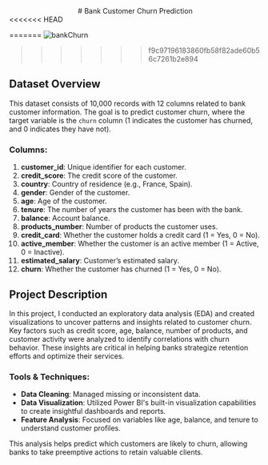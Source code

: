 <div align="center">
# Bank Customer Churn Prediction
</div>
<<<<<<< HEAD

=======
![bankChurn](https://github.com/user-attachments/assets/850d7012-32ca-4fe9-b647-76b371f377f1)

>>>>>>> f9c97196183860fb58f82ade60b56c7261b2e894
## Dataset Overview

This dataset consists of 10,000 records with 12 columns related to bank customer information. The goal is to predict customer churn, where the target variable is the `churn` column (1 indicates the customer has churned, and 0 indicates they have not).

### Columns:
1. **customer_id**: Unique identifier for each customer.
2. **credit_score**: The credit score of the customer.
3. **country**: Country of residence (e.g., France, Spain).
4. **gender**: Gender of the customer.
5. **age**: Age of the customer.
6. **tenure**: The number of years the customer has been with the bank.
7. **balance**: Account balance.
8. **products_number**: Number of products the customer uses.
9. **credit_card**: Whether the customer holds a credit card (1 = Yes, 0 = No).
10. **active_member**: Whether the customer is an active member (1 = Active, 0 = Inactive).
11. **estimated_salary**: Customer’s estimated salary.
12. **churn**: Whether the customer has churned (1 = Yes, 0 = No).

## Project Description

In this project, I conducted an exploratory data analysis (EDA) and created visualizations to uncover patterns and insights related to customer churn. Key factors such as credit score, age, balance, number of products, and customer activity were analyzed to identify correlations with churn behavior. These insights are critical in helping banks strategize retention efforts and optimize their services.

### Tools & Techniques:
- **Data Cleaning**: Managed missing or inconsistent data.
- **Data Visualization**: Utilized Power BI's built-in visualization capabilities to create insightful dashboards and reports.
- **Feature Analysis**: Focused on variables like age, balance, and tenure to understand customer profiles.

This analysis helps predict which customers are likely to churn, allowing banks to take preemptive actions to retain valuable clients.
